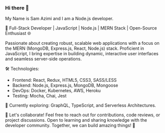 ### Hi there 👋
My Name is Sam Azimi and I am a Node.js developer.

🚀 Full-Stack Developer | JavaScript | Node.js | MERN Stack | Open-Source Enthusiast 🌐

Passionate about creating robust, scalable web applications with a focus on the MERN (MongoDB, Express.js, React, Node.js) stack. Proficient in JavaScript, I bring expertise in building dynamic, interactive user interfaces and seamless server-side operations.

🛠️ Technologies:
- Frontend: React, Redux, HTML5, CSS3, SASS/LESS
- Backend: Node.js, Express.js, MongoDB, Mongoose
- DevOps: Docker, Kubernetes, AWS, Heroku
- Testing: Mocha, Chai, Jest

🌱 Currently exploring: GraphQL, TypeScript, and Serverless Architectures.

👥 Let's collaborate! Feel free to reach out for contributions, code reviews, or project discussions. Open to learning and sharing knowledge with the developer community. Together, we can build amazing things! 🚀

